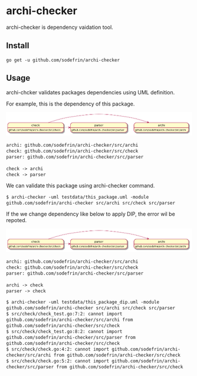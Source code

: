 # archi-checker

archi-checker is dependency vaidation tool. 

## Install

```
go get -u github.com/sodefrin/archi-checker
```

## Usage

archi-chcker validates packages dependencies using UML definition.

For example, this is the dependency of this package.

![normaql-archi](https://github.com/sodefrin/archi-checker/blob/master/normal_archi.png?raw=true)

```
archi: github.com/sodefrin/archi-checker/src/archi
check: github.com/sodefrin/archi-checker/src/check
parser: github.com/sodefrin/archi-checker/src/parser

check -> archi
check -> parser
```

We can validate this package using archi-checker command.

```
$ archi-checker -uml testdata/this_package.uml -module github.com/sodefrin/archi-checker src/archi src/check src/parser  
```

If the we change dependency like below to apply DIP, the error wil be repoted.

![normaql-archi](https://github.com/sodefrin/archi-checker/blob/master/normal_archi.png?raw=true)

```
archi: github.com/sodefrin/archi-checker/src/archi
check: github.com/sodefrin/archi-checker/src/check
parser: github.com/sodefrin/archi-checker/src/parser

archi -> check
parser -> check
```

```
$ archi-checker -uml testdata/this_package_dip.uml -module github.com/sodefrin/archi-checker src/archi src/check src/parser  
$ src/check/check_test.go:7:2: cannot import github.com/sodefrin/archi-checker/src/archi from github.com/sodefrin/archi-checker/src/check
$ src/check/check_test.go:8:2: cannot import github.com/sodefrin/archi-checker/src/parser from github.com/sodefrin/archi-checker/src/check
$ src/check/check.go:4:2: cannot import github.com/sodefrin/archi-checker/src/archi from github.com/sodefrin/archi-checker/src/check
$ src/check/check.go:5:2: cannot import github.com/sodefrin/archi-checker/src/parser from github.com/sodefrin/archi-checker/src/check
```
